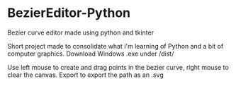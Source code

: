 # BezierEditor-Python
Bezier curve editor made using python and tkinter

Short project made to consolidate what i'm learning of Python and a bit of computer graphics.
Download Windows .exe under /dist/

Use left mouse to create and drag points in the bezier curve, right mouse to clear the canvas. Export to export the path as an .svg
